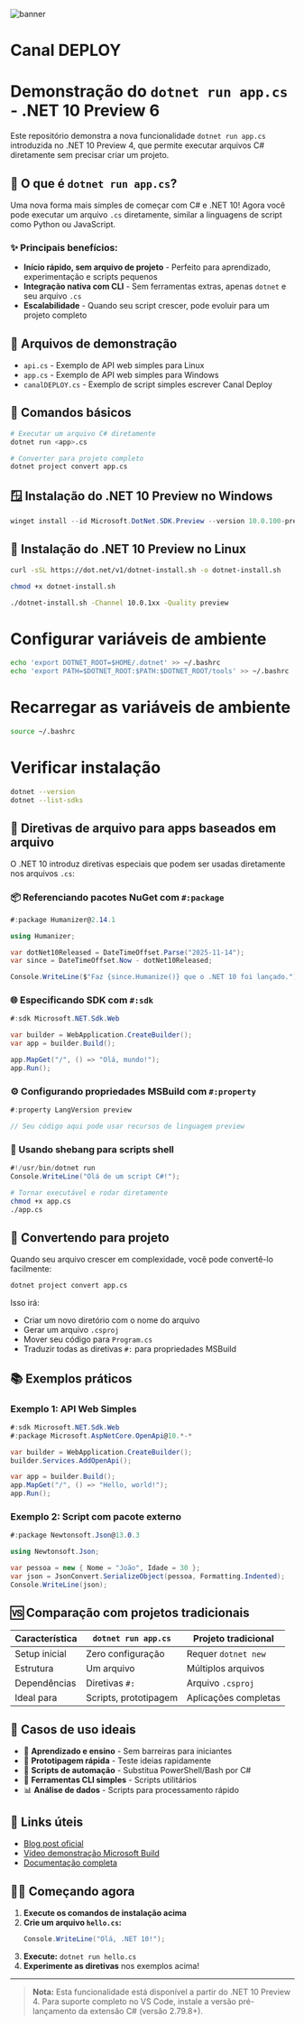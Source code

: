 ![banner](./docs/banner.png)

# Canal DEPLOY

# Demonstração do `dotnet run app.cs` - .NET 10 Preview 6

Este repositório demonstra a nova funcionalidade `dotnet run app.cs` introduzida no .NET 10 Preview 4, que permite executar arquivos C# diretamente sem precisar criar um projeto.

## 🚀 O que é `dotnet run app.cs`?

Uma nova forma mais simples de começar com C# e .NET 10! Agora você pode executar um arquivo `.cs` diretamente, similar a linguagens de script como Python ou JavaScript.

### ✨ Principais benefícios:
- **Início rápido, sem arquivo de projeto** - Perfeito para aprendizado, experimentação e scripts pequenos
- **Integração nativa com CLI** - Sem ferramentas extras, apenas `dotnet` e seu arquivo `.cs`
- **Escalabilidade** - Quando seu script crescer, pode evoluir para um projeto completo

## 📂 Arquivos de demonstração

- `api.cs` - Exemplo de API web simples para Linux
- `app.cs` - Exemplo de API web simples para Windows
- `canalDEPLOY.cs` - Exemplo de script simples escrever Canal Deploy

## 🔧 Comandos básicos

```bash
# Executar um arquivo C# diretamente
dotnet run <app>.cs

# Converter para projeto completo
dotnet project convert app.cs
```

## 🪟 Instalação do .NET 10 Preview no Windows

```powershell
winget install --id Microsoft.DotNet.SDK.Preview --version 10.0.100-preview.6.25358.103 --source winget
```

## 🐧 Instalação do .NET 10 Preview no Linux

```bash
curl -sSL https://dot.net/v1/dotnet-install.sh -o dotnet-install.sh

chmod +x dotnet-install.sh

./dotnet-install.sh -Channel 10.0.1xx -Quality preview
```
# Configurar variáveis de ambiente
```bash
echo 'export DOTNET_ROOT=$HOME/.dotnet' >> ~/.bashrc
echo 'export PATH=$DOTNET_ROOT:$PATH:$DOTNET_ROOT/tools' >> ~/.bashrc
```
# Recarregar as variáveis de ambiente
```bash
source ~/.bashrc
```
# Verificar instalação

```bash
dotnet --version
dotnet --list-sdks
```
## 📝 Diretivas de arquivo para apps baseados em arquivo

O .NET 10 introduz diretivas especiais que podem ser usadas diretamente nos arquivos `.cs`:

### 📦 Referenciando pacotes NuGet com `#:package`

```csharp
#:package Humanizer@2.14.1

using Humanizer;

var dotNet10Released = DateTimeOffset.Parse("2025-11-14");
var since = DateTimeOffset.Now - dotNet10Released;

Console.WriteLine($"Faz {since.Humanize()} que o .NET 10 foi lançado.");
```

### 🌐 Especificando SDK com `#:sdk`

```csharp
#:sdk Microsoft.NET.Sdk.Web

var builder = WebApplication.CreateBuilder();
var app = builder.Build();

app.MapGet("/", () => "Olá, mundo!");
app.Run();
```

### ⚙️ Configurando propriedades MSBuild com `#:property`

```csharp
#:property LangVersion preview

// Seu código aqui pode usar recursos de linguagem preview
```

### 🐧 Usando shebang para scripts shell

```csharp
#!/usr/bin/dotnet run
Console.WriteLine("Olá de um script C#!");
```

```bash
# Tornar executável e rodar diretamente
chmod +x app.cs
./app.cs
```

## 🔄 Convertendo para projeto

Quando seu arquivo crescer em complexidade, você pode convertê-lo facilmente:

```bash
dotnet project convert app.cs
```

Isso irá:
- Criar um novo diretório com o nome do arquivo
- Gerar um arquivo `.csproj`
- Mover seu código para `Program.cs`
- Traduzir todas as diretivas `#:` para propriedades MSBuild

## 📚 Exemplos práticos

### Exemplo 1: API Web Simples

```csharp
#:sdk Microsoft.NET.Sdk.Web
#:package Microsoft.AspNetCore.OpenApi@10.*-*

var builder = WebApplication.CreateBuilder();
builder.Services.AddOpenApi();

var app = builder.Build();
app.MapGet("/", () => "Hello, world!");
app.Run();
```

### Exemplo 2: Script com pacote externo

```csharp
#:package Newtonsoft.Json@13.0.3

using Newtonsoft.Json;

var pessoa = new { Nome = "João", Idade = 30 };
var json = JsonConvert.SerializeObject(pessoa, Formatting.Indented);
Console.WriteLine(json);
```

## 🆚 Comparação com projetos tradicionais

| Característica | `dotnet run app.cs` | Projeto tradicional |
|----------------|---------------------|-------------------|
| Setup inicial | Zero configuração | Requer `dotnet new` |
| Estrutura | Um arquivo | Múltiplos arquivos |
| Dependências | Diretivas `#:` | Arquivo `.csproj` |
| Ideal para | Scripts, prototipagem | Aplicações completas |

## 🎯 Casos de uso ideais

- 📖 **Aprendizado e ensino** - Sem barreiras para iniciantes
- 🧪 **Prototipagem rápida** - Teste ideias rapidamente
- 🤖 **Scripts de automação** - Substitua PowerShell/Bash por C#
- 🔧 **Ferramentas CLI simples** - Scripts utilitários
- 📊 **Análise de dados** - Scripts para processamento rápido

## 🔗 Links úteis

- [Blog post oficial](https://devblogs.microsoft.com/dotnet/announcing-dotnet-run-app/)
- [Vídeo demonstração Microsoft Build](https://www.youtube.com/watch?v=98MizuB7i-w)
- [Documentação completa](https://github.com/dotnet/sdk/blob/main/documentation/general/dotnet-run-file.md)

## 🏃‍♂️ Começando agora

1. **Execute os comandos de instalação acima**
2. **Crie um arquivo `hello.cs`:**
   ```csharp
   Console.WriteLine("Olá, .NET 10!");
   ```
3. **Execute:** `dotnet run hello.cs`
4. **Experimente as diretivas** nos exemplos acima!

---

> **Nota:** Esta funcionalidade está disponível a partir do .NET 10 Preview 4. Para suporte completo no VS Code, instale a versão pré-lançamento da extensão C# (versão 2.79.8+).
